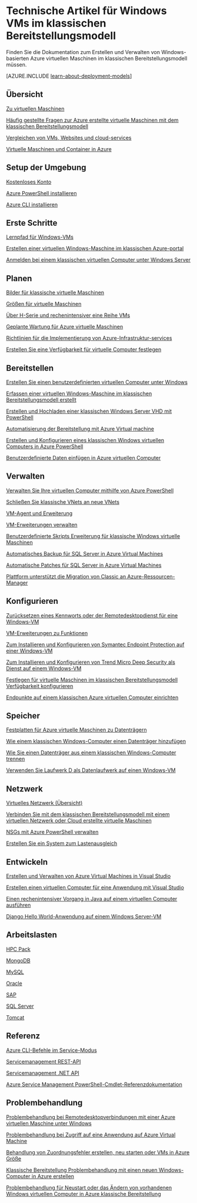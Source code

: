 <properties
   pageTitle="Technische Artikel für klassische Windows-VMs | Microsoft Azure"
   description="Eine vollständige Liste der Microsoft Azure Dokumentation Artikel für virtuelle Windows-Maschinen im klassischen Bereitstellungsmodell"
   services="virtual-machines-windows"
   documentationCenter=""
   authors="cynthn"
   manager="timlt"
   tags="azure-service-management"
   editor=""/>

<tags
   ms.service="virtual-machines-windows"
   ms.devlang="na"
   ms.topic="article"
   ms.tgt_pltfrm="vm-windows"
   ms.workload="infrastructure-services"
   ms.date="08/05/2016"
   ms.author="cynthn"/>

# <a name="technical-articles-for-windows-vms-in-the-classic-deployment-model"></a>Technische Artikel für Windows VMs im klassischen Bereitstellungsmodell


Finden Sie die Dokumentation zum Erstellen und Verwalten von Windows-basierten Azure virtuellen Maschinen im klassischen Bereitstellungsmodell müssen.

[AZURE.INCLUDE [learn-about-deployment-models](../../includes/learn-about-deployment-models-classic-include.md)]


## <a name="overview"></a>Übersicht

[Zu virtuellen Maschinen](virtual-machines-windows-about.md)

[Häufig gestellte Fragen zur Azure erstellte virtuelle Maschinen mit dem klassischen Bereitstellungsmodell](virtual-machines-windows-classic-faq.md)

[Vergleichen von VMs, Websites und cloud-services](../app-service-web/choose-web-site-cloud-service-vm.md)

[Virtuelle Maschinen und Container in Azure](virtual-machines-windows-containers.md)



## <a name="environment-setup"></a>Setup der Umgebung

[Kostenloses Konto](https://azure.microsoft.com/free/)
 
[Azure PowerShell installieren](../powershell-install-configure.md)

[Azure CLI installieren](../xplat-cli-install.md)


## <a name="get-started"></a>Erste Schritte
[Lernpfad für Windows-VMs](https://azure.microsoft.com/documentation/learning-paths/virtual-machines/)

[Erstellen einer virtuellen Windows-Maschine im klassischen Azure-portal](virtual-machines-windows-classic-tutorial.md)

[Anmelden bei einem klassischen virtuellen Computer unter Windows Server](virtual-machines-windows-classic-connect-logon.md)




## <a name="plan"></a>Planen

[Bilder für klassische virtuelle Maschinen](virtual-machines-windows-classic-about-images.md)

[Größen für virtuelle Maschinen](virtual-machines-windows-sizes.md)

[Über H-Serie und rechenintensiver eine Reihe VMs](virtual-machines-windows-a8-a9-a10-a11-specs.md)

[Geplante Wartung für Azure virtuelle Maschinen](virtual-machines-windows-planned-maintenance.md)

[Richtlinien für die Implementierung von Azure-Infrastruktur-services](virtual-machines-windows-infrastructure-subscription-accounts-guidelines.md)

[Erstellen Sie eine Verfügbarkeit für virtuelle Computer festlegen](virtual-machines-windows-classic-configure-availability.md)


## <a name="deploy"></a>Bereitstellen

[Erstellen Sie einen benutzerdefinierten virtuellen Computer unter Windows](virtual-machines-windows-classic-createportal.md)

[Erfassen einer virtuellen Windows-Maschine im klassischen Bereitstellungsmodell erstellt](virtual-machines-windows-classic-capture-image.md)

[Erstellen und Hochladen einer klassischen Windows Server VHD mit PowerShell](virtual-machines-windows-classic-createupload-vhd.md)

[Automatisierung der Bereitstellung mit Azure Virtual machine](virtual-machines-windows-chef-automation.md)

[Erstellen und Konfigurieren eines klassischen Windows virtuellen Computers in Azure PowerShell](virtual-machines-windows-classic-create-powershell.md)

[Benutzerdefinierte Daten einfügen in Azure virtuellen Computer](virtual-machines-windows-classic-inject-custom-data.md)


## <a name="manage"></a>Verwalten

[Verwalten Sie Ihre virtuellen Computer mithilfe von Azure PowerShell](virtual-machines-windows-classic-manage-psh.md)
    
[Schließen Sie klassische VNets an neue VNets](../vpn-gateway/vpn-gateway-connect-different-deployment-models-powershell.md)
    
[VM-Agent und Erweiterung](virtual-machines-windows-classic-agents-and-extensions.md)

[VM-Erweiterungen verwalten](virtual-machines-windows-classic-manage-extensions.md)

[Benutzerdefinierte Skripts Erweiterung für klassische Windows virtuelle Maschinen](virtual-machines-windows-classic-extensions-customscript.md)

[Automatisches Backup für SQL Server in Azure Virtual Machines](virtual-machines-windows-classic-sql-automated-backup.md)

[Automatische Patches für SQL Server in Azure Virtual Machines](virtual-machines-windows-classic-sql-automated-patching.md)

[Plattform unterstützt die Migration von Classic an Azure-Ressourcen-Manager](virtual-machines-windows-migration-classic-resource-manager-deep-dive.md)



## <a name="configure"></a>Konfigurieren

[Zurücksetzen eines Kennworts oder der Remotedesktopdienst für eine Windows-VM](virtual-machines-windows-reset-rdp.md)

[VM-Erweiterungen zu Funktionen](virtual-machines-windows-extensions-features.md)

[Zum Installieren und Konfigurieren von Symantec Endpoint Protection auf einer Windows-VM](virtual-machines-windows-classic-install-symantec.md)
    
[Zum Installieren und Konfigurieren von Trend Micro Deep Security als Dienst auf einem Windows-VM](virtual-machines-windows-classic-install-trend.md)

[Festlegen für virtuelle Maschinen im klassischen Bereitstellungsmodell Verfügbarkeit konfigurieren](virtual-machines-windows-classic-configure-availability.md)

[Endpunkte auf einem klassischen Azure virtuellen Computer einrichten](virtual-machines-windows-classic-setup-endpoints.md)

## <a name="storage"></a>Speicher

[Festplatten für Azure virtuelle Maschinen zu Datenträgern](virtual-machines-windows-about-disks-vhds.md)
    
[Wie einem klassischen Windows-Computer einen Datenträger hinzufügen](virtual-machines-windows-classic-attach-disk.md)

[Wie Sie einen Datenträger aus einem klassischen Windows-Computer trennen](virtual-machines-windows-classic-detach-disk.md)

[Verwenden Sie Laufwerk D als Datenlaufwerk auf einen Windows-VM](virtual-machines-windows-classic-change-drive-letter.md)

## <a name="networking"></a>Netzwerk

[Virtuelles Netzwerk (Übersicht)](../virtual-network/virtual-networks-overview.md)

[Verbinden Sie mit dem klassischen Bereitstellungsmodell mit einem virtuellen Netzwerk oder Cloud erstellte virtuelle Maschinen](virtual-machines-windows-classic-connect-vms.md)
    
[NSGs mit Azure PowerShell verwalten](../virtual-network/virtual-networks-create-nsg-classic-ps.md)
    
[Erstellen Sie ein System zum Lastenausgleich](../load-balancer/load-balancer-get-started-internet-classic-portal.md)

    

## <a name="develop"></a>Entwickeln

[Erstellen und Verwalten von Azure Virtual Machines in Visual Studio](virtual-machines-windows-classic-manage-visual-studio.md)

[Erstellen einen virtuellen Computer für eine Anwendung mit Visual Studio](virtual-machines-windows-classic-web-app-visual-studio.md)

[Einen rechenintensiver Vorgang in Java auf einem virtuellen Computer ausführen](virtual-machines-windows-classic-java-run-compute-intensive-task.md)

[Django Hello World-Anwendung auf einem Windows Server-VM](virtual-machines-windows-classic-python-django-web-app.md)
        


## <a name="workloads"></a>Arbeitslasten

[HPC Pack](virtual-machines-windows-hpcpack-cluster-options.md)

[MongoDB](virtual-machines-windows-classic-install-mongodb.md)

[MySQL](virtual-machines-windows-classic-mysql-2008r2.md)

[Oracle](http://www.oracle.com/technetwork/topics/cloud/faq-1963009.html#support)

[SAP](virtual-machines-windows-classic-sap-get-started.md)

[SQL Server](virtual-machines-windows-sql-server-iaas-overview.md)

[Tomcat](virtual-machines-windows-classic-java-run-tomcat-app-server.md)


## <a name="reference"></a>Referenz
[Azure CLI-Befehle im Service-Modus](../virtual-machines-command-line-tools.md)

[Servicemanagement REST-API](https://msdn.microsoft.com/library/azure/ee460799.aspx)

[Servicemanagement .NET API](https://msdn.microsoft.com/library/azure/mt420161.aspx)

[Azure Service Management PowerShell-Cmdlet-Referenzdokumentation](https://msdn.microsoft.com/library/azure/dn708504.aspx)

## <a name="troubleshooting"></a>Problembehandlung

[Problembehandlung bei Remotedesktopverbindungen mit einer Azure virtuellen Maschine unter Windows](virtual-machines-windows-troubleshoot-rdp-connection.md)

[Problembehandlung bei Zugriff auf eine Anwendung auf Azure Virtual Machine](virtual-machines-windows-troubleshoot-app-connection.md)

[Behandlung von Zuordnungsfehler erstellen, neu starten oder VMs in Azure Größe](virtual-machines-windows-allocation-failure.md)

[Klassische Bereitstellung Problembehandlung mit einen neuen Windows-Computer in Azure erstellen](virtual-machines-windows-classic-troubleshoot-deployment-new-vm.md)

[Problembehandlung für Neustart oder das Ändern von vorhandenen Windows virtuellen Computer in Azure klassische Bereitstellung](windows/classic/virtual-machines-windows-classic-restart-resize-error-troubleshooting.md)




